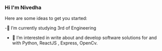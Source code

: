 ### Hi I'm Nivedha

Here are some ideas to get you started:

-🔭 I’m currently studying 3rd of Engineering
- 🌱 I’m interested in write about and  develop software solutions for and with Python, ReactJS , Express, OpenCv.



